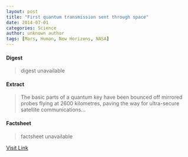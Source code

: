 ```yaml
---
layout: post
title: "First quantum transmission sent through space"
date: 2014-07-01
categories: Science
author: unknown author
tags: [Mars, Human, New Horizons, NASA]
---
```



#### Digest
>digest unavailable

#### Extract
>The basic parts of a quantum key have been bounced off mirrored probes flying at 2600 kilometres, paving the way for ultra-secure satellite communications...

#### Factsheet
>factsheet unavailable

[Visit Link](http://feeds.newscientist.com/c/749/f/10896/s/3bdfc336/l/0L0Snewscientist0N0Carticle0Cmg222297530B50A0A0Efirst0Equantum0Etransmission0Esent0Ethrough0Espace0Bhtml0Dcmpid0FRSS0QNSNS0Q20A120EGLOBAL0Qmagcontents/story01.htm)


